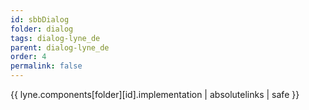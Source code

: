```yaml
---
id: sbbDialog
folder: dialog
tags: dialog-lyne_de
parent: dialog-lyne_de
order: 4
permalink: false  
---
```

{{ lyne.components[folder][id].implementation | absolutelinks | safe }}


